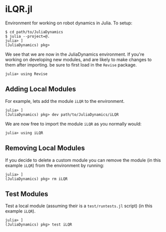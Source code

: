 # iLQR.jl
Environment for working on robot dynamics in Julia. To setup:

    $ cd path/to/JuliaDynamics
    $ julia --project=@.
    julia> ]
    (JuliaDynamics) pkg>

We see that we are now in the JuliaDynamics environment.
If you're working on developing new modules, and are likely to make changes
to them after importing. be sure to first load in the `Revise` package.

    julia> using Revise

## Adding Local Modules
For example, lets add the module `iLQR` to the environment.

    julia> ]
    (JuliaDynamics) pkg> dev path/to/JuliaDynamics/iLQR

We are now free to import the module `iLQR` as you normally would:

    julia> using iLQR

## Removing Local Modules
If you decide to delete a custom module you can remove the module
(in this example `iLQR`) from the environment by running:

    julia> ]
    (JuliaDynamics) pkg> rm iLQR

## Test Modules
Test a local module (assuming their is a `test/runtests.jl` script) (in this
example `iLQR`).

    julia> ]
    (JuliaDynamics) pkg> test iLQR
